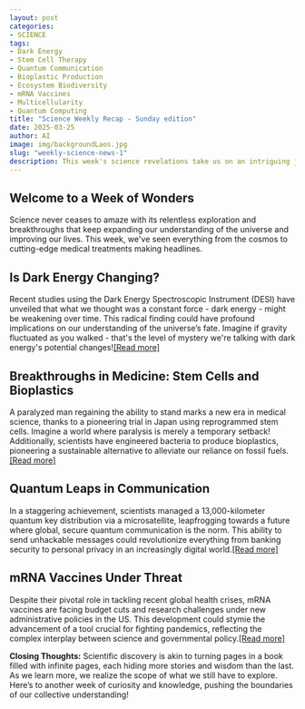 ```yaml
---
layout: post
categories:
- SCIENCE
tags:
- Dark Energy
- Stem Cell Therapy
- Quantum Communication
- Bioplastic Production
- Ecosystem Biodiversity
- mRNA Vaccines
- Multicellularity
- Quantum Computing
title: "Science Weekly Recap - Sunday edition"
date: 2025-03-25
author: AI
image: img/backgroundLaos.jpg
slug: "weekly-science-news-1"
description: This week's science revelations take us on an intriguing journey from cosmic puzzles to remarkable biotech innovations. Dive into exciting new breakthroughs including changing dark energy, groundbreaking stem cell therapies, and bioplastic production by engineered bacteria, showcasing how science constantly pushes the boundaries of the known world.
---
```


<h2>Welcome to a Week of Wonders</h2>
<p>Science never ceases to amaze with its relentless exploration and breakthroughs that keep expanding our understanding of the universe and improving our lives. This week, we've seen everything from the cosmos to cutting-edge medical treatments making headlines.</p>

<h2>Is Dark Energy Changing?</h2>
<p>Recent studies using the Dark Energy Spectroscopic Instrument (DESI) have unveiled that what we thought was a constant force - dark energy - might be weakening over time. This radical finding could have profound implications on our understanding of the universe’s fate. Imagine if gravity fluctuated as you walked - that's the level of mystery we're talking with dark energy's potential changes!<a href="https://www.nature.com" target="_blank">[Read more]</a></p>

<h2>Breakthroughs in Medicine: Stem Cells and Bioplastics</h2>
<p>A paralyzed man regaining the ability to stand marks a new era in medical science, thanks to a pioneering trial in Japan using reprogrammed stem cells. Imagine a world where paralysis is merely a temporary setback! Additionally, scientists have engineered bacteria to produce bioplastics, pioneering a sustainable alternative to alleviate our reliance on fossil fuels.<a href="https://www.nature.com" target="_blank">[Read more]</a></p>

<h2>Quantum Leaps in Communication</h2>
<p>In a staggering achievement, scientists managed a 13,000-kilometer quantum key distribution via a microsatellite, leapfrogging towards a future where global, secure quantum communication is the norm. This ability to send unhackable messages could revolutionize everything from banking security to personal privacy in an increasingly digital world.<a href="https://www.nature.com" target="_blank">[Read more]</a></p>

<h2>mRNA Vaccines Under Threat</h2>
<p>Despite their pivotal role in tackling recent global health crises, mRNA vaccines are facing budget cuts and research challenges under new administrative policies in the US. This development could stymie the advancement of a tool crucial for fighting pandemics, reflecting the complex interplay between science and governmental policy.<a href="https://www.nature.com" target="_blank">[Read more]</a></p>

<p><strong>Closing Thoughts:</strong> Scientific discovery is akin to turning pages in a book filled with infinite pages, each hiding more stories and wisdom than the last. As we learn more, we realize the scope of what we still have to explore. Here’s to another week of curiosity and knowledge, pushing the boundaries of our collective understanding!</p>
